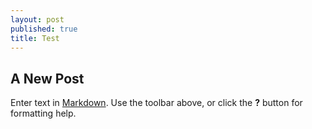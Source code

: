 ```yaml
---
layout: post
published: true
title: Test
---
```



## A New Post

Enter text in [Markdown](http://daringfireball.net/projects/markdown/). Use the toolbar above, or click the **?** button for formatting help.
